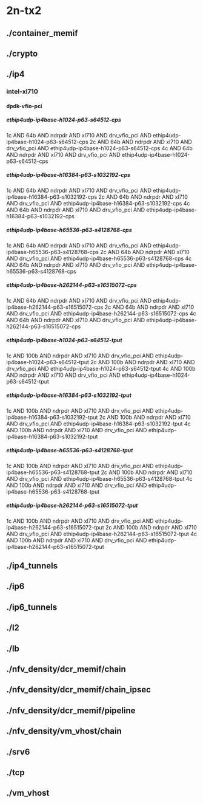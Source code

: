 # 2n-tx2
## ./container_memif
## ./crypto
## ./ip4
### intel-xl710
#### dpdk-vfio-pci
##### ethip4udp-ip4base-h1024-p63-s64512-cps
1c AND 64b AND ndrpdr AND xl710 AND drv_vfio_pci AND ethip4udp-ip4base-h1024-p63-s64512-cps
2c AND 64b AND ndrpdr AND xl710 AND drv_vfio_pci AND ethip4udp-ip4base-h1024-p63-s64512-cps
4c AND 64b AND ndrpdr AND xl710 AND drv_vfio_pci AND ethip4udp-ip4base-h1024-p63-s64512-cps
##### ethip4udp-ip4base-h16384-p63-s1032192-cps
1c AND 64b AND ndrpdr AND xl710 AND drv_vfio_pci AND ethip4udp-ip4base-h16384-p63-s1032192-cps
2c AND 64b AND ndrpdr AND xl710 AND drv_vfio_pci AND ethip4udp-ip4base-h16384-p63-s1032192-cps
4c AND 64b AND ndrpdr AND xl710 AND drv_vfio_pci AND ethip4udp-ip4base-h16384-p63-s1032192-cps
##### ethip4udp-ip4base-h65536-p63-s4128768-cps
1c AND 64b AND ndrpdr AND xl710 AND drv_vfio_pci AND ethip4udp-ip4base-h65536-p63-s4128768-cps
2c AND 64b AND ndrpdr AND xl710 AND drv_vfio_pci AND ethip4udp-ip4base-h65536-p63-s4128768-cps
4c AND 64b AND ndrpdr AND xl710 AND drv_vfio_pci AND ethip4udp-ip4base-h65536-p63-s4128768-cps
##### ethip4udp-ip4base-h262144-p63-s16515072-cps
1c AND 64b AND ndrpdr AND xl710 AND drv_vfio_pci AND ethip4udp-ip4base-h262144-p63-s16515072-cps
2c AND 64b AND ndrpdr AND xl710 AND drv_vfio_pci AND ethip4udp-ip4base-h262144-p63-s16515072-cps
4c AND 64b AND ndrpdr AND xl710 AND drv_vfio_pci AND ethip4udp-ip4base-h262144-p63-s16515072-cps
##### ethip4udp-ip4base-h1024-p63-s64512-tput
1c AND 100b AND ndrpdr AND xl710 AND drv_vfio_pci AND ethip4udp-ip4base-h1024-p63-s64512-tput
2c AND 100b AND ndrpdr AND xl710 AND drv_vfio_pci AND ethip4udp-ip4base-h1024-p63-s64512-tput
4c AND 100b AND ndrpdr AND xl710 AND drv_vfio_pci AND ethip4udp-ip4base-h1024-p63-s64512-tput
##### ethip4udp-ip4base-h16384-p63-s1032192-tput
1c AND 100b AND ndrpdr AND xl710 AND drv_vfio_pci AND ethip4udp-ip4base-h16384-p63-s1032192-tput
2c AND 100b AND ndrpdr AND xl710 AND drv_vfio_pci AND ethip4udp-ip4base-h16384-p63-s1032192-tput
4c AND 100b AND ndrpdr AND xl710 AND drv_vfio_pci AND ethip4udp-ip4base-h16384-p63-s1032192-tput
##### ethip4udp-ip4base-h65536-p63-s4128768-tput
1c AND 100b AND ndrpdr AND xl710 AND drv_vfio_pci AND ethip4udp-ip4base-h65536-p63-s4128768-tput
2c AND 100b AND ndrpdr AND xl710 AND drv_vfio_pci AND ethip4udp-ip4base-h65536-p63-s4128768-tput
4c AND 100b AND ndrpdr AND xl710 AND drv_vfio_pci AND ethip4udp-ip4base-h65536-p63-s4128768-tput
##### ethip4udp-ip4base-h262144-p63-s16515072-tput
1c AND 100b AND ndrpdr AND xl710 AND drv_vfio_pci AND ethip4udp-ip4base-h262144-p63-s16515072-tput
2c AND 100b AND ndrpdr AND xl710 AND drv_vfio_pci AND ethip4udp-ip4base-h262144-p63-s16515072-tput
4c AND 100b AND ndrpdr AND xl710 AND drv_vfio_pci AND ethip4udp-ip4base-h262144-p63-s16515072-tput
## ./ip4_tunnels
## ./ip6
## ./ip6_tunnels
## ./l2
## ./lb
## ./nfv_density/dcr_memif/chain
## ./nfv_density/dcr_memif/chain_ipsec
## ./nfv_density/dcr_memif/pipeline
## ./nfv_density/vm_vhost/chain
## ./srv6
## ./tcp
## ./vm_vhost

